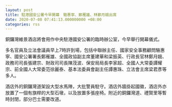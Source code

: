 ```yaml
---
layout: post
title: 駐港國安公署今早開幕　駱惠寧、鄭雁雄、林鄭月娥出席
date: 2020-07-08 07:41:13.000000000 +08:00
categories: rss
---
```


銅鑼灣維景酒店將會用作中央駐港國安公署的臨時辦公室，今早舉行開幕儀式。

多名官員及立法會議員早上7時許到場，包括中聯辦主任、國家安全事務顧問駱惠寧、國安公署署長鄭雁雄、全國政協副主席董建華和梁振英、行政長官林鄭月娥、政務司司長張建宗、財政司司長陳茂波、保安局局長李家超、全國人大常委譚耀宗、前全國人大常委范徐麗泰、基本法委員會副主任譚惠珠、立法會主席梁君彥等多人。

酒店外的銅鑼灣道架設大型水馬陣，大批警員駐守。酒店外牆掛起國徽，酒店外亦放置了一個有旗桿的大型石墩，以及放置多張座椅。附近的銅鑼灣道、禮賢里等暫時封閉，部分巴士需要改道。
